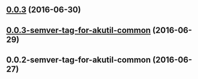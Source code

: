 <a name="0.0.3"></a>
## [0.0.3](https://aui-team-bot/https://bitbucket.org/atlassian/atlaskit-spike/compare/0.0.3-semver-tag-for-akutil-common...v0.0.3) (2016-06-30)



<a name="0.0.3-semver-tag-for-akutil-common"></a>
## [0.0.3-semver-tag-for-akutil-common](https://aui-team-bot/https://bitbucket.org/atlassian/atlaskit-spike/compare/0.0.2-semver-tag-for-akutil-common...0.0.3-semver-tag-for-akutil-common) (2016-06-29)



<a name="0.0.2-semver-tag-for-akutil-common"></a>
## 0.0.2-semver-tag-for-akutil-common (2016-06-27)



